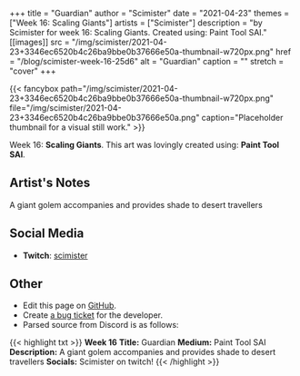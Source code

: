 +++
title =       "Guardian"
author =      "Scimister"
date =        "2021-04-23"
themes =      ["Week 16: Scaling Giants"]
artists =     ["Scimister"]
description = "by Scimister for week 16: Scaling Giants. Created using: Paint Tool SAI."
[[images]]
      src = "/img/scimister/2021-04-23+3346ec6520b4c26ba9bbe0b37666e50a-thumbnail-w720px.png"
      href = "/blog/scimister-week-16-25d6"
      alt = "Guardian"
      caption = ""
      stretch = "cover"
+++

{{< fancybox path="/img/scimister/2021-04-23+3346ec6520b4c26ba9bbe0b37666e50a-thumbnail-w720px.png" file="/img/scimister/2021-04-23+3346ec6520b4c26ba9bbe0b37666e50a.png" caption="Placeholder thumbnail for a visual still work." >}}


Week 16: **Scaling Giants**. This art was lovingly created using: **Paint Tool SAI**.

## Artist's Notes

A giant golem accompanies and provides shade to desert travellers

## Social Media

- **Twitch**: <a href='https://twitch.tv/scimister' target='_blank'>scimister</a>

## Other

- Edit this page on [GitHub](https://github.com/teaminkling/web-refresh/edit/main/content/blog/scimister-week-16-25d6.md).
- Create [a bug ticket](https://github.com/teaminkling/web-refresh/issues/new?assignees=&labels=bug&template=problem-report.md&title=) for the developer.
- Parsed source from Discord is as follows:

{{< highlight txt >}}
**Week 16**
**Title:** Guardian
**Medium:** Paint Tool SAI
**Description:** A giant golem accompanies and provides shade to desert travellers
**Socials:** Scimister on twitch!
{{< /highlight >}}